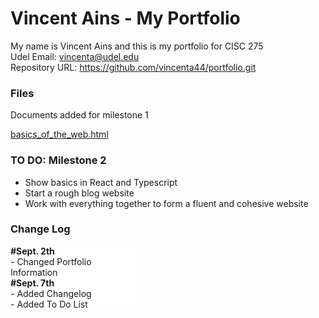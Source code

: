 # Vincent Ains - My Portfolio
My name is Vincent Ains and this is my portfolio for CISC 275 <br>
Udel Email: vincenta@udel.edu <br>
Repository URL: <a href="https://github.com/vincenta44/portfolio.git">https://github.com/vincenta44/portfolio.git</a> 
<style>
  .log {
        background-color: rgba(255, 255, 255, 0.829);
        width: 40%;
        height: 100px;
        overflow: scroll;
      }
</style>
<h3>Files</h3>
<p>Documents added for milestone 1</p>
<a href="basics_of_the_web.html" download>basics_of_the_web.html</a>

<h3>TO DO: Milestone 2</h3>
<ul>
  <li>Show basics in React and Typescript</li>
  <li>Start a rough blog website</li>
  <li>Work with everything together to form a fluent and cohesive website </li>
</ul>

<h3> Change Log </h3>
<div class="log">
<strong>#Sept. 2th</strong>
  <br>- Changed Portfolio Information
<br><strong>#Sept. 7th</strong>
  <br>- Added Changelog
  <br>- Added To Do List
<br><strong>#Sept. 9th</strong>
  <br>- Added basics_of_the_web.html
  
  
</div>
